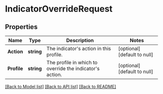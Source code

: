 # IndicatorOverrideRequest

## Properties
Name | Type | Description | Notes
------------ | ------------- | ------------- | -------------
**Action** | **string** | The indicator&#39;s action in this profile. | [optional] [default to null]
**Profile** | **string** | The profile in which to override the indicator&#39;s action. | [optional] [default to null]

[[Back to Model list]](../README.md#documentation-for-models) [[Back to API list]](../README.md#documentation-for-api-endpoints) [[Back to README]](../README.md)


